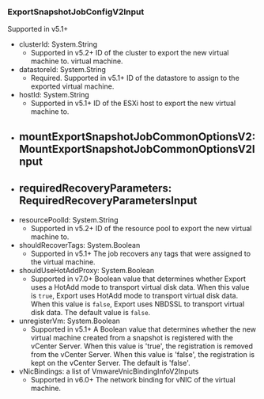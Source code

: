 ### ExportSnapshotJobConfigV2Input
Supported in v5.1+

- clusterId: System.String
  - Supported in v5.2+
      ID of the cluster to export the new virtual machine to. virtual machine.
- datastoreId: System.String
  - Required. Supported in v5.1+
      ID of the datastore to assign to the exported virtual machine.
- hostId: System.String
  - Supported in v5.1+
      ID of the ESXi host to export the new virtual machine to.
- mountExportSnapshotJobCommonOptionsV2: MountExportSnapshotJobCommonOptionsV2Input
  - 
- requiredRecoveryParameters: RequiredRecoveryParametersInput
  - 
- resourcePoolId: System.String
  - Supported in v5.2+
      ID of the resource pool to export the new virtual machine to.
- shouldRecoverTags: System.Boolean
  - Supported in v5.1+
      The job recovers any tags that were assigned to the virtual machine.
- shouldUseHotAddProxy: System.Boolean
  - Supported in v7.0+
      Boolean value that determines whether Export uses a HotAdd mode to transport virtual disk data. When this value is `true`, Export uses HotAdd mode to transport virtual disk data. When this value is `false`, Export uses NBDSSL to transport virtual disk data. The default value is `false`.
- unregisterVm: System.Boolean
  - Supported in v5.1+
      A Boolean value that determines whether the new virtual machine created from a snapshot is registered with the vCenter Server. When this value is 'true', the registration is removed from the vCenter Server. When this value is 'false', the registration is kept on the vCenter Server. The default is 'false'.
- vNicBindings: a list of VmwareVnicBindingInfoV2Inputs
  - Supported in v6.0+
      The network binding for vNIC of the virtual machine.
